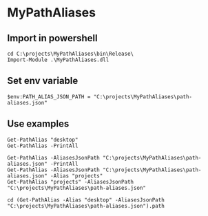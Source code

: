# MyPathAliases

## Import in powershell
```
cd C:\projects\MyPathAliases\bin\Release\
Import-Module .\MyPathAliases.dll
```

## Set env variable
```
$env:PATH_ALIAS_JSON_PATH = "C:\projects\MyPathAliases\path-aliases.json"
```

## Use examples
```
Get-PathAlias "desktop"
Get-PathAlias -PrintAll

Get-PathAlias -AliasesJsonPath "C:\projects\MyPathAliases\path-aliases.json" -PrintAll
Get-PathAlias -AliasesJsonPath "C:\projects\MyPathAliases\path-aliases.json" -Alias "projects"
Get-PathAlias "projects" -AliasesJsonPath "C:\projects\MyPathAliases\path-aliases.json"

cd (Get-PathAlias -Alias "desktop" -AliasesJsonPath "C:\projects\MyPathAliases\path-aliases.json").path
```

